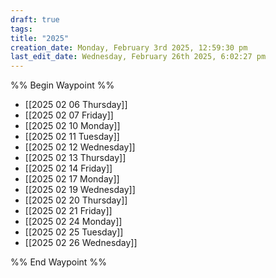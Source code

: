 ```yaml
---
draft: true
tags:
title: "2025"
creation_date: Monday, February 3rd 2025, 12:59:30 pm
last_edit_date: Wednesday, February 26th 2025, 6:02:27 pm
---
```


%% Begin Waypoint %%

- [[2025 02 06 Thursday]]
- [[2025 02 07 Friday]]
- [[2025 02 10 Monday]]
- [[2025 02 11 Tuesday]]
- [[2025 02 12 Wednesday]]
- [[2025 02 13 Thursday]]
- [[2025 02 14 Friday]]
- [[2025 02 17 Monday]]
- [[2025 02 19 Wednesday]]
- [[2025 02 20 Thursday]]
- [[2025 02 21 Friday]]
- [[2025 02 24 Monday]]
- [[2025 02 25 Tuesday]]
- [[2025 02 26 Wednesday]]

%% End Waypoint %%
